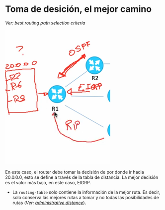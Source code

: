 # Toma de desición, el mejor camino
_Ver: [best routing path selection criteria](best%20routing%20path%20selection%20criteria.md)_

![](_anexos_/Screenshot%20from%202023-12-27%2016-57-08.png)

En este caso, el router debe tomar la decisión de por donde ir hacia 20.0.0.0, esto se define a través de la tabla de distancia. La mejor decisión es el valor más bajo, en este caso, EIGRP. 
- La `routing-table` solo contiene la información de la mejor ruta. Es decir, solo conserva lás mejores rutas a tomar y no todas las posibilidades de rutas (_Ver: [administrative distance](administrative%20distance.md)_).